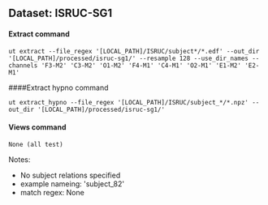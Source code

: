 ## Dataset: ISRUC-SG1

#### Extract command
```
ut extract --file_regex '[LOCAL_PATH]/ISRUC/subject*/*.edf' --out_dir '[LOCAL_PATH]/processed/isruc-sg1/' --resample 128 --use_dir_names --channels 'F3-M2' 'C3-M2' 'O1-M2' 'F4-M1' 'C4-M1' 'O2-M1' 'E1-M2' 'E2-M1'
```

####Extract hypno command
```
ut extract_hypno --file_regex '[LOCAL_PATH]/ISRUC/subject_*/*.npz' --out_dir '[LOCAL_PATH]/processed/isruc-sg1/'
```

#### Views command
```
None (all test)
```

Notes: 
- No subject relations specified
- example nameing: 'subject_82'
- match regex: None
